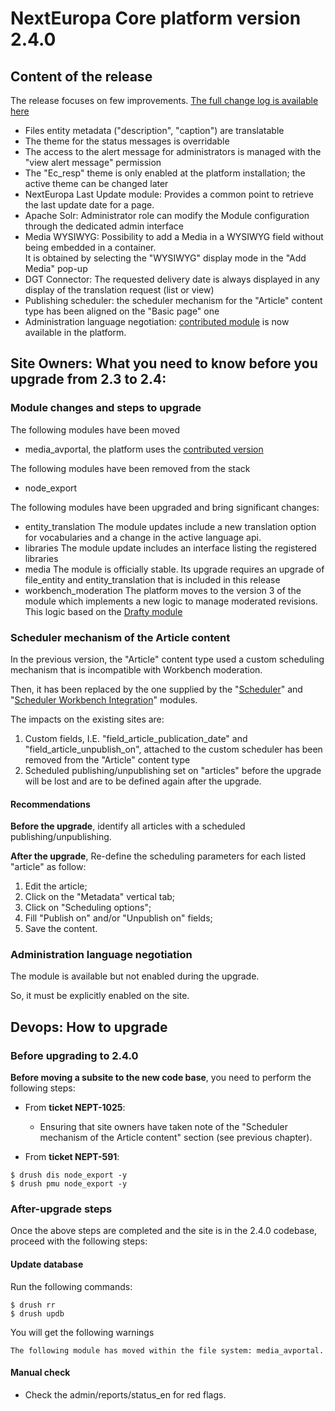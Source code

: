 # NextEuropa Core platform version 2.4.0

## Content of the release

 The release focuses on few improvements.
 [The full change log is available here](https://github.com/ec-europa/platform-dev/releases/download/2.4.0/CHANGELOG.md)
 
  * Files entity metadata ("description", "caption") are translatable
  * The theme for the status messages is overridable
  * The access to the alert message for administrators is managed with the "view alert message" permission
  * The "Ec_resp" theme is only enabled at the platform installation; the active theme can be changed later
  * NextEuropa Last Update module: Provides a common point to retrieve the last update date for a page. 
  * Apache Solr: Administrator role can modify the Module configuration through the dedicated admin interface
  * Media WYSIWYG: Possibility to add a Media in a WYSIWYG field without being embedded in a container. <br />
    It is obtained by selecting the "WYSIWYG" display mode in the "Add Media" pop-up
  * DGT Connector: The requested delivery date is always displayed in any display of the translation request (list or view)
  * Publishing scheduler: the scheduler mechanism for the "Article" content type has been aligned on the "Basic page" one
  * Administration language negotiation: [contributed module](https://www.drupal.org/project/administration_language_negotiation) 
    is now available in the platform.

## Site Owners: What you need to know before you upgrade from 2.3 to 2.4:

### Module changes and steps to upgrade

The following modules have been moved
  - media_avportal, the platform uses the [contributed version](https://www.drupal.org/project/media_avportal)

The following modules have been removed from the stack
  - node_export

The following modules have been upgraded and bring significant changes:

 - entity_translation
   The module updates include a new translation option for vocabularies and a change in the active language api.
 - libraries
   The module update includes an interface listing the registered libraries
 - media
   The module is officially stable. Its upgrade requires an upgrade of file_entity and entity_translation that is included in this release
 - workbench_moderation
   The platform moves to the version 3 of the module which implements a new logic to manage moderated revisions.<br />
   This logic based on the [Drafty module](https://www.drupal.org/project/drafty)

### Scheduler mechanism of the Article content

In the previous version, the "Article" content type used a custom scheduling mechanism that is incompatible with Workbench moderation.

Then, it has been replaced by the one supplied by the "[Scheduler](https://www.drupal.org/project/scheduler)" and "[Scheduler Workbench Integration](https://www.drupal.org/project/scheduler_workbench)" modules.

The impacts on the existing sites are:

 1. Custom fields, I.E. "field_article_publication_date" and "field_article_unpublish_on", attached to the custom scheduler has been removed from the "Article" content type
 2. Scheduled publishing/unpublishing set on "articles" before the upgrade will be lost and are to be defined again after the upgrade. 
 
#### Recommendations

**Before the upgrade**, identify all articles with a scheduled publishing/unpublishing.

**After the upgrade**, Re-define the scheduling parameters for each listed "article" as follow:

  1. Edit the article;
  2. Click on the "Metadata" vertical tab;
  3. Click on "Scheduling options";
  4. Fill "Publish on" and/or "Unpublish on" fields;
  5. Save the content.

### Administration language negotiation

The module is available but not enabled during the upgrade. 

So, it must be explicitly enabled on the site.  


## Devops: How to upgrade

### Before upgrading to 2.4.0

**Before moving a subsite to the new code base**, you need to perform the following steps:

 * From **ticket NEPT-1025**:
   - Ensuring that site owners have taken note of the "Scheduler mechanism of the Article content" section (see previous chapter).
 

 * From **ticket NEPT-591**:

```
$ drush dis node_export -y
$ drush pmu node_export -y

```

### After-upgrade steps

Once the above steps are completed and the site is in the 2.4.0 codebase,
proceed with the following steps:

#### Update database

  Run the following commands:

```
$ drush rr
$ drush updb
```

  You will get the following warnings

```
The following module has moved within the file system: media_avportal. 
```

#### Manual check

  * Check the admin/reports/status_en for red flags.
